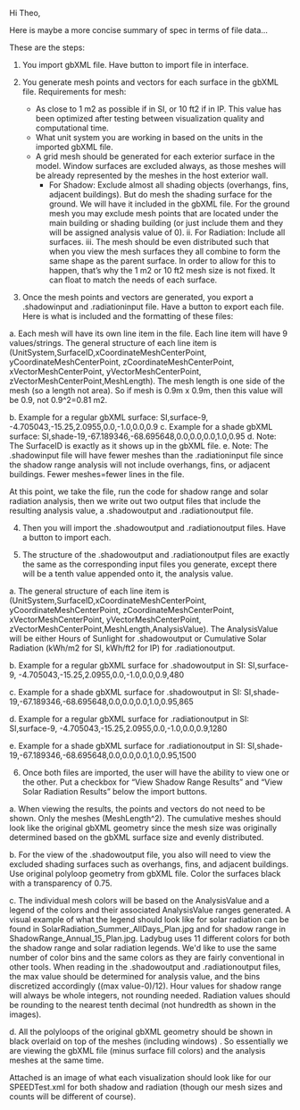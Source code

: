 Hi Theo,

Here is maybe a more concise summary of spec in terms of file data…

These are the steps:

 1. You import gbXML file. Have button to import file in interface.
 
 2. You generate mesh points and vectors for each surface in the gbXML file. Requirements for mesh:
    - As close to 1 m2 as possible if in SI, or 10 ft2 if in IP. This value has been optimized after testing between visualization quality and computational time.
    - What unit system you are working in based on the units in the imported gbXML file.
    - A grid mesh should be generated for each exterior surface in the model. Window surfaces are excluded always, as those meshes will be already represented by the meshes in the host exterior wall.
      - For Shadow: Exclude almost all shading objects (overhangs, fins, adjacent buildings). But do mesh the shading surface for the ground. We will have it included in the gbXML file. For the ground mesh you may exclude mesh points that are located under the main building or shading building (or just include them and they will be assigned analysis value of 0).
	 ii.	For Radiation: Include all surfaces.
	 iii.	The mesh should be even distributed such that when you view the mesh surfaces they all combine to form the same shape as the parent surface. In order to allow for this to happen, that’s why the 1 m2 or 10 ft2 mesh size is not fixed. It can float to match the needs of each surface.
 
 3.	Once the mesh points and vectors are generated,  you export a .shadowinput and .radiationinput file. Have a button to export each file. Here is what is included and the formatting of these files:
 
  a.	Each mesh will have its own line item in the file. Each line item will have 9 values/strings. The general structure of each line item is (UnitSystem,SurfaceID,xCoordinateMeshCenterPoint, yCoordinateMeshCenterPoint, zCoordinateMeshCenterPoint, xVectorMeshCenterPoint, yVectorMeshCenterPoint, zVectorMeshCenterPoint,MeshLength). The mesh length is one side of the mesh (so a length not area). So if mesh is 0.9m x 0.9m, then this value will be 0.9, not 0.9^2=0.81 m2.

  b.	Example for a regular gbXML surface: SI,surface-9, -4.705043,-15.25,2.0955,0.0,-1.0,0.0,0.9
  c.	Example for a shade gbXML surface: SI,shade-19,-67.189346,-68.695648,0.0,0.0,0.0,1.0,0.95
  d.	Note: The SurfaceID is exactly as it shows up in the gbXML file.
  e.	Note: The .shadowinput file will have fewer meshes than the .radiationinput file since the shadow range analysis will not include overhangs, fins, or adjacent buildings. Fewer meshes=fewer lines in the file.

  At this point, we take the file, run the code for shadow range and solar radiation analysis, then we write out two output files that include the resulting analysis value, a .shadowoutput and .radiationoutput file.

 4.	Then you will import the .shadowoutput and .radiationoutput files. Have a button to import each.
  
 5.	The structure of the .shadowoutput and .radiationoutput files are exactly the same as the corresponding input files you generate, except there will be a tenth value appended onto it, the analysis value.
  
   a.	The general structure of each line item is (UnitSystem,SurfaceID,xCoordinateMeshCenterPoint, yCoordinateMeshCenterPoint, zCoordinateMeshCenterPoint, xVectorMeshCenterPoint, yVectorMeshCenterPoint, zVectorMeshCenterPoint,MeshLength,AnalysisValue). The AnalysisValue will be either Hours of Sunlight for .shadowoutput or Cumulative Solar Radiation (kWh/m2 for SI, kWh/ft2 for IP) for .radiationoutput.

   b.	Example for a regular gbXML surface for .shadowoutput in SI: SI,surface-9, -4.705043,-15.25,2.0955,0.0,-1.0,0.0,0.9,480

   c.	Example for a shade gbXML surface for .shadowoutput in SI:  SI,shade-19,-67.189346,-68.695648,0.0,0.0,0.0,1.0,0.95,865

   d.	Example for a regular gbXML surface for .radiationoutput in SI: SI,surface-9, -4.705043,-15.25,2.0955,0.0,-1.0,0.0,0.9,1280

   e.	Example for a shade gbXML surface for .radiationoutput in SI:  SI,shade-19,-67.189346,-68.695648,0.0,0.0,0.0,1.0,0.95,1500

 6.	Once both files are imported, the user will have the ability to view one or the other. Put a checkbox for “View Shadow Range Results” and “View Solar Radiation Results” below the import buttons.

  a.	When viewing the results, the points and vectors do not need to be shown. Only the meshes (MeshLength^2). The cumulative meshes should look like the original gbXML geometry since the mesh size was originally determined based on the gbXML surface size and evenly distributed.

  b.	For the view of the .shadowoutput file, you also will need to view the excluded shading surfaces such as overhangs, fins, and adjacent buildings. Use original polyloop geometry from gbXML file. Color the surfaces black with a transparency of 0.75.

  c.	The individual mesh colors will be based on the AnalysisValue and a legend of the colors and their associated AnalysisValue ranges generated. A visual example of what the legend should look like for solar radiation can be found in SolarRadiation_Summer_AllDays_Plan.jpg and for shadow range in ShadowRange_Annual_15_Plan.jpg. Ladybug uses 11 different colors for both the shadow range and solar radiation legends. We'd like to use the same number of color bins and the same colors as they are fairly conventional in other tools. When reading in the .shadowoutput and .radiationoutput files, the max value should be determined for analysis value, and the bins discretized accordingly ((max value-0)/12). Hour values for shadow range will always be whole integers, not rounding needed. Radiation values should be rounding to the nearest tenth decimal (not hundredth as shown in the images).

  d.	All the polyloops of the original gbXML geometry should be shown in black overlaid on top of the meshes (including windows) . So essentially we are viewing the gbXML file (minus surface fill colors) and the analysis meshes at the same time.

  Attached is an image of what each visualization should look like for our SPEEDTest.xml for both shadow and radiation (though our mesh sizes and counts will be different of course).
